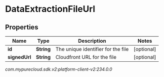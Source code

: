 # DataExtractionFileUrl


## Properties

| Name | Type | Description | Notes |
| ------------ | ------------- | ------------- | ------------- |
| **id** | **String** | The unique identifier for the file |  [optional] |
| **signedUrl** | **String** | Cloudfront URL for the file |  [optional] |




_com.mypurecloud.sdk.v2:platform-client-v2:234.0.0_
